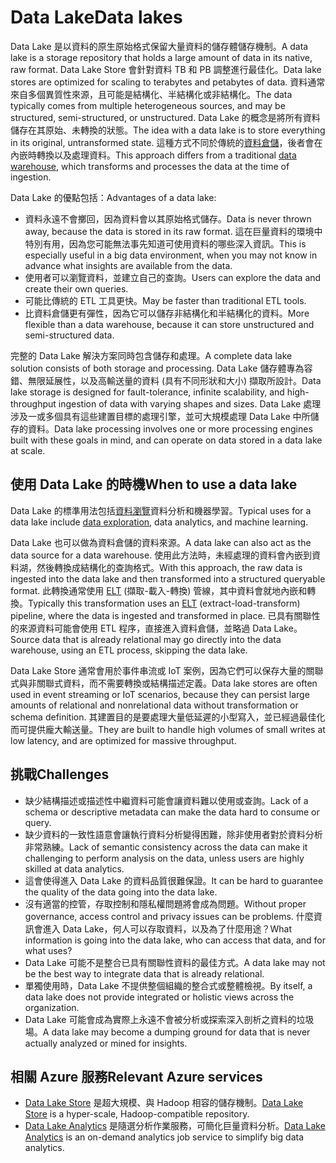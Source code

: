 # <a name="data-lakes"></a><span data-ttu-id="dac72-101">Data Lake</span><span class="sxs-lookup"><span data-stu-id="dac72-101">Data lakes</span></span>

<span data-ttu-id="dac72-102">Data Lake 是以資料的原生原始格式保留大量資料的儲存體儲存機制。</span><span class="sxs-lookup"><span data-stu-id="dac72-102">A data lake is a storage repository that holds a large amount of data in its native, raw format.</span></span> <span data-ttu-id="dac72-103">Data Lake Store 會針對資料 TB 和 PB 調整進行最佳化。</span><span class="sxs-lookup"><span data-stu-id="dac72-103">Data lake stores are optimized for scaling to terabytes and petabytes of data.</span></span> <span data-ttu-id="dac72-104">資料通常來自多個異質性來源，且可能是結構化、半結構化或非結構化。</span><span class="sxs-lookup"><span data-stu-id="dac72-104">The data typically comes from multiple heterogeneous sources, and may be structured, semi-structured, or unstructured.</span></span> <span data-ttu-id="dac72-105">Data Lake 的概念是將所有資料儲存在其原始、未轉換的狀態。</span><span class="sxs-lookup"><span data-stu-id="dac72-105">The idea with a data lake is to store everything in its original, untransformed state.</span></span> <span data-ttu-id="dac72-106">這種方式不同於傳統的[資料倉儲](../relational-data/data-warehousing.md)，後者會在內嵌時轉換以及處理資料。</span><span class="sxs-lookup"><span data-stu-id="dac72-106">This approach differs from a traditional [data warehouse](../relational-data/data-warehousing.md), which transforms and processes the data at the time of ingestion.</span></span>

<span data-ttu-id="dac72-107">Data Lake 的優點包括：</span><span class="sxs-lookup"><span data-stu-id="dac72-107">Advantages of a data lake:</span></span>

- <span data-ttu-id="dac72-108">資料永遠不會擲回，因為資料會以其原始格式儲存。</span><span class="sxs-lookup"><span data-stu-id="dac72-108">Data is never thrown away, because the data is stored in its raw format.</span></span> <span data-ttu-id="dac72-109">這在巨量資料的環境中特別有用，因為您可能無法事先知道可使用資料的哪些深入資訊。</span><span class="sxs-lookup"><span data-stu-id="dac72-109">This is especially useful in a big data environment, when you may not know in advance what insights are available from the data.</span></span>
- <span data-ttu-id="dac72-110">使用者可以瀏覽資料，並建立自己的查詢。</span><span class="sxs-lookup"><span data-stu-id="dac72-110">Users can explore the data and create their own queries.</span></span>
- <span data-ttu-id="dac72-111">可能比傳統的 ETL 工具更快。</span><span class="sxs-lookup"><span data-stu-id="dac72-111">May be faster than traditional ETL tools.</span></span>
- <span data-ttu-id="dac72-112">比資料倉儲更有彈性，因為它可以儲存非結構化和半結構化的資料。</span><span class="sxs-lookup"><span data-stu-id="dac72-112">More flexible than a data warehouse, because it can store unstructured and semi-structured data.</span></span>

<span data-ttu-id="dac72-113">完整的 Data Lake 解決方案同時包含儲存和處理。</span><span class="sxs-lookup"><span data-stu-id="dac72-113">A complete data lake solution consists of both storage and processing.</span></span> <span data-ttu-id="dac72-114">Data Lake 儲存體專為容錯、無限延展性，以及高輸送量的資料 (具有不同形狀和大小) 擷取所設計。</span><span class="sxs-lookup"><span data-stu-id="dac72-114">Data lake storage is designed for fault-tolerance, infinite scalability, and high-throughput ingestion of data with varying shapes and sizes.</span></span> <span data-ttu-id="dac72-115">Data Lake 處理涉及一或多個具有這些建置目標的處理引擎，並可大規模處理 Data Lake 中所儲存的資料。</span><span class="sxs-lookup"><span data-stu-id="dac72-115">Data lake processing involves one or more processing engines built with these goals in mind, and can operate on data stored in a data lake at scale.</span></span>

## <a name="when-to-use-a-data-lake"></a><span data-ttu-id="dac72-116">使用 Data Lake 的時機</span><span class="sxs-lookup"><span data-stu-id="dac72-116">When to use a data lake</span></span>

<span data-ttu-id="dac72-117">Data Lake 的標準用法包括[資料瀏覽](./interactive-data-exploration.md)資料分析和機器學習。</span><span class="sxs-lookup"><span data-stu-id="dac72-117">Typical uses for a data lake include [data exploration](./interactive-data-exploration.md), data analytics, and machine learning.</span></span>

<span data-ttu-id="dac72-118">Data Lake 也可以做為資料倉儲的資料來源。</span><span class="sxs-lookup"><span data-stu-id="dac72-118">A data lake can also act as the data source for a data warehouse.</span></span> <span data-ttu-id="dac72-119">使用此方法時，未經處理的資料會內嵌到資料湖，然後轉換成結構化的查詢格式。</span><span class="sxs-lookup"><span data-stu-id="dac72-119">With this approach, the raw data is ingested into the data lake and then transformed into a structured queryable format.</span></span> <span data-ttu-id="dac72-120">此轉換通常使用 [ELT](../relational-data/etl.md#extract-load-and-transform-elt) (擷取-載入-轉換) 管線，其中資料會就地內嵌和轉換。</span><span class="sxs-lookup"><span data-stu-id="dac72-120">Typically this transformation uses an [ELT](../relational-data/etl.md#extract-load-and-transform-elt) (extract-load-transform) pipeline, where the data is ingested and transformed in place.</span></span> <span data-ttu-id="dac72-121">已具有關聯性的來源資料可能會使用 ETL 程序，直接進入資料倉儲，並略過 Data Lake。</span><span class="sxs-lookup"><span data-stu-id="dac72-121">Source data that is already relational may go directly into the data warehouse, using an ETL process, skipping the data lake.</span></span>

<span data-ttu-id="dac72-122">Data Lake Store 通常會用於事件串流或 IoT 案例，因為它們可以保存大量的關聯式與非關聯式資料，而不需要轉換或結構描述定義。</span><span class="sxs-lookup"><span data-stu-id="dac72-122">Data lake stores are often used in event streaming or IoT scenarios, because they can persist large amounts of relational and nonrelational data without transformation or schema definition.</span></span> <span data-ttu-id="dac72-123">其建置目的是要處理大量低延遲的小型寫入，並已經過最佳化而可提供龐大輸送量。</span><span class="sxs-lookup"><span data-stu-id="dac72-123">They are built to handle high volumes of small writes at low latency, and are optimized for massive throughput.</span></span>

## <a name="challenges"></a><span data-ttu-id="dac72-124">挑戰</span><span class="sxs-lookup"><span data-stu-id="dac72-124">Challenges</span></span>

- <span data-ttu-id="dac72-125">缺少結構描述或描述性中繼資料可能會讓資料難以使用或查詢。</span><span class="sxs-lookup"><span data-stu-id="dac72-125">Lack of a schema or descriptive metadata can make the data hard to consume or query.</span></span>
- <span data-ttu-id="dac72-126">缺少資料的一致性語意會讓執行資料分析變得困難，除非使用者對於資料分析非常熟練。</span><span class="sxs-lookup"><span data-stu-id="dac72-126">Lack of semantic consistency across the data can make it challenging to perform analysis on the data, unless users are highly skilled at data analytics.</span></span>
- <span data-ttu-id="dac72-127">這會使得進入 Data Lake 的資料品質很難保證。</span><span class="sxs-lookup"><span data-stu-id="dac72-127">It can be hard to guarantee the quality of the data going into the data lake.</span></span>
- <span data-ttu-id="dac72-128">沒有適當的控管，存取控制和隱私權問題將會成為問題。</span><span class="sxs-lookup"><span data-stu-id="dac72-128">Without proper governance, access control and privacy issues can be problems.</span></span> <span data-ttu-id="dac72-129">什麼資訊會進入 Data Lake，何人可以存取資料，以及為了什麼用途？</span><span class="sxs-lookup"><span data-stu-id="dac72-129">What information is going into the data lake, who can access that data, and for what uses?</span></span>
- <span data-ttu-id="dac72-130">Data Lake 可能不是整合已具有關聯性資料的最佳方式。</span><span class="sxs-lookup"><span data-stu-id="dac72-130">A data lake may not be the best way to integrate data that is already relational.</span></span>
- <span data-ttu-id="dac72-131">單獨使用時，Data Lake 不提供整個組織的整合式或整體檢視。</span><span class="sxs-lookup"><span data-stu-id="dac72-131">By itself, a data lake does not provide integrated or holistic views across the organization.</span></span>
- <span data-ttu-id="dac72-132">Data Lake 可能會成為實際上永遠不會被分析或探索深入剖析之資料的垃圾場。</span><span class="sxs-lookup"><span data-stu-id="dac72-132">A data lake may become a dumping ground for data that is never actually analyzed or mined for insights.</span></span>

## <a name="relevant-azure-services"></a><span data-ttu-id="dac72-133">相關 Azure 服務</span><span class="sxs-lookup"><span data-stu-id="dac72-133">Relevant Azure services</span></span>

- <span data-ttu-id="dac72-134">[Data Lake Store](/azure/data-lake-store/) 是超大規模、與 Hadoop 相容的儲存機制。</span><span class="sxs-lookup"><span data-stu-id="dac72-134">[Data Lake Store](/azure/data-lake-store/) is a hyper-scale, Hadoop-compatible repository.</span></span>
- <span data-ttu-id="dac72-135">[Data Lake Analytics](/azure/data-lake-analytics/) 是隨選分析作業服務，可簡化巨量資料分析。</span><span class="sxs-lookup"><span data-stu-id="dac72-135">[Data Lake Analytics](/azure/data-lake-analytics/) is an on-demand analytics job service to simplify big data analytics.</span></span>
